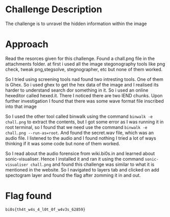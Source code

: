 # Challenge Description
The challenge is to unravel the hidden information within the image
# Approach
Read the resorces given for this challenge. Found a chall.png file in the attachments folder. at first i used all the image stegonography tools like png check, tweak png,stegsolve, stegnographer, etc but none of them worked. 

So I tried using screening tools nad found two intresting tools. One of them is Ghex. So i used ghex to get the hex data of the image and I realised its harder to understand search dor something in it. So i used an online hexeditor called hexed.it. There I noticed there are two IEND chunks. Upon further investigation I found that there was some wave format file inscribed into that image

So I used the other tool called binwalk using the command `binwalk -e chall.png` to extract the contents, but I got some error as I was running it in root terminal, so I found that we need use the command `binwalk -e chall.png --run-as=root`. And found the secret.wav file, which was an audio file. I listened to the audio and I found nothing I tried a lot of ways thinking if it was some code but none of them worked.

So I read about the audio forensice from wiki.bi0s.in and learned about sonic-visualiser. Hence I installed it and ran it using the command `sonic-visualiser chall.png` and found this challenge was similar to what it is mentioned in the website. So I navigated to layers tab and clicked on add spectogram layer and found the flag after zomming it in and out.
# Flag found
`bi0s{th4t_w4s_4_l0t_0f_w4v3s_62859}`
